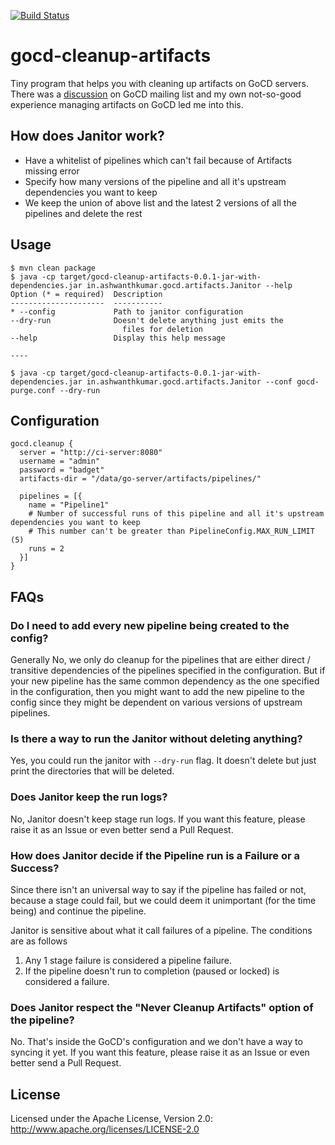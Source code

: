 [![Build Status](https://snap-ci.com/ashwanthkumar/gocd-cleanup-artifacts/branch/master/build_image)](https://snap-ci.com/ashwanthkumar/gocd-cleanup-artifacts/branch/master)

# gocd-cleanup-artifacts
Tiny program that helps you with cleaning up artifacts on GoCD servers. There was a [discussion](https://groups.google.com/forum/#!topic/go-cd/HfOY_74OKhI/discussion) on GoCD mailing list and my own not-so-good experience managing artifacts on GoCD led me into this.

## How does Janitor work?
- Have a whitelist of pipelines which can't fail because of Artifacts missing error
- Specify how many versions of the pipeline and all it's upstream dependencies you want to keep
- We keep the union of above list and the latest 2 versions of all the pipelines and delete the rest

## Usage
```
$ mvn clean package
$ java -cp target/gocd-cleanup-artifacts-0.0.1-jar-with-dependencies.jar in.ashwanthkumar.gocd.artifacts.Janitor --help
Option (* = required)  Description                           
---------------------  -----------                           
* --config             Path to janitor configuration         
--dry-run              Doesn't delete anything just emits the
                         files for deletion                  
--help                 Display this help message             

----

$ java -cp target/gocd-cleanup-artifacts-0.0.1-jar-with-dependencies.jar in.ashwanthkumar.gocd.artifacts.Janitor --conf gocd-purge.conf --dry-run
```

## Configuration
```hocon
gocd.cleanup {
  server = "http://ci-server:8080"
  username = "admin"
  password = "badget"
  artifacts-dir = "/data/go-server/artifacts/pipelines/"

  pipelines = [{
    name = "Pipeline1"
    # Number of successful runs of this pipeline and all it's upstream dependencies you want to keep
    # This number can't be greater than PipelineConfig.MAX_RUN_LIMIT (5)
    runs = 2
  }]
}
```

## FAQs
### Do I need to add every new pipeline being created to the config? 
Generally No, we only do cleanup for the pipelines that are either direct / transitive dependencies of the pipelines specified in the configuration. But if your new pipeline has the same common dependency as the one specified in the configuration, then you might want to add the new pipeline to the config since they might be dependent on various versions of upstream pipelines.  

### Is there a way to run the Janitor without deleting anything? 
Yes, you could run the janitor with `--dry-run` flag. It doesn't delete but just print the directories that will be deleted.

### Does Janitor keep the run logs?
No, Janitor doesn't keep stage run logs. If you want this feature, please raise it as an Issue or even better send a Pull Request.

### How does Janitor decide if the Pipeline run is a Failure or a Success?
Since there isn't an universal way to say if the pipeline has failed or not, because a stage could fail, but we could deem it unimportant (for the time being) and continue the pipeline.

Janitor is sensitive about what it call failures of a pipeline. The conditions are as follows

1. Any 1 stage failure is considered a pipeline failure.
2. If the pipeline doesn't run to completion (paused or locked) is considered a failure.

### Does Janitor respect the "Never Cleanup Artifacts" option of the pipeline? 
No. That's inside the GoCD's configuration and we don't have a way to syncing it yet. If you want this feature, please raise it as an Issue or even better send a Pull Request.

## License
Licensed under the Apache License, Version 2.0: http://www.apache.org/licenses/LICENSE-2.0
